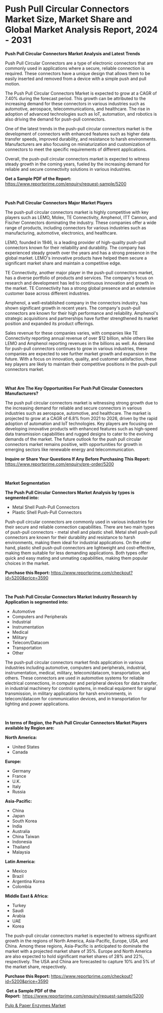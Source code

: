 <p><h1>Push Pull Circular Connectors Market Size, Market Share and Global Market Analysis Report, 2024 - 2031</h1></p><p><strong>Push Pull Circular Connectors Market Analysis and Latest Trends</strong></p>
<p><p>Push Pull Circular Connectors are a type of electronic connectors that are commonly used in applications where a secure, reliable connection is required. These connectors have a unique design that allows them to be easily inserted and removed from a device with a simple push and pull motion.</p><p>The Push Pull Circular Connectors Market is expected to grow at a CAGR of 7.40% during the forecast period. This growth can be attributed to the increasing demand for these connectors in various industries such as automotive, aerospace, telecommunications, and healthcare. The rise in adoption of advanced technologies such as IoT, automation, and robotics is also driving the demand for push-pull connectors.</p><p>One of the latest trends in the push-pull circular connectors market is the development of connectors with enhanced features such as higher data transfer speeds, improved durability, and resistance to harsh environments. Manufacturers are also focusing on miniaturization and customization of connectors to meet the specific requirements of different applications.</p><p>Overall, the push-pull circular connectors market is expected to witness steady growth in the coming years, fueled by the increasing demand for reliable and secure connectivity solutions in various industries.</p></p>
<p><strong>Get a Sample PDF of the Report:&nbsp;</strong> <a href="https://www.reportprime.com/enquiry/request-sample/5200">https://www.reportprime.com/enquiry/request-sample/5200</a></p>
<p>&nbsp;</p>
<p><strong>Push Pull Circular Connectors Major Market Players</strong></p>
<p><p>The push-pull circular connectors market is highly competitive with key players such as LEMO, Molex, TE Connectivity, Amphenol, ITT Cannon, and Fischer Connectors dominating the industry. These companies offer a wide range of products, including connectors for various industries such as manufacturing, automotive, electronics, and healthcare.</p><p>LEMO, founded in 1946, is a leading provider of high-quality push-pull connectors known for their reliability and durability. The company has experienced steady growth over the years and has a strong presence in the global market. LEMO's innovative products have helped them secure a significant market share and maintain a competitive edge.</p><p>TE Connectivity, another major player in the push-pull connectors market, has a diverse portfolio of products and services. The company's focus on research and development has led to continuous innovation and growth in the market. TE Connectivity has a strong global presence and an extensive customer base across different industries.</p><p>Amphenol, a well-established company in the connectors industry, has shown significant growth in recent years. The company's push-pull connectors are known for their high performance and reliability. Amphenol's strategic acquisitions and partnerships have further strengthened its market position and expanded its product offerings.</p><p>Sales revenue for these companies varies, with companies like TE Connectivity reporting annual revenue of over $12 billion, while others like LEMO and Amphenol reporting revenues in the billions as well. As demand for push-pull connectors continues to grow in various industries, these companies are expected to see further market growth and expansion in the future. With a focus on innovation, quality, and customer satisfaction, these key players are likely to maintain their competitive positions in the push-pull connectors market.</p></p>
<p>&nbsp;</p>
<p><strong>What Are The Key Opportunities For Push Pull Circular Connectors Manufacturers?</strong></p>
<p><p>The push pull circular connectors market is witnessing strong growth due to the increasing demand for reliable and secure connectors in various industries such as aerospace, automotive, and healthcare. The market is projected to grow at a CAGR of 6.8% from 2021 to 2026, driven by the rapid adoption of automation and IoT technologies. Key players are focusing on developing innovative products with enhanced features such as high-speed data transmission capabilities and rugged designs to cater to the evolving demands of the market. The future outlook for the push pull circular connectors market remains positive, with opportunities for growth in emerging sectors like renewable energy and telecommunication.</p></p>
<p><strong>Inquire or Share Your Questions If Any Before Purchasing This Report:</strong> <a href="https://www.reportprime.com/enquiry/pre-order/5200">https://www.reportprime.com/enquiry/pre-order/5200</a></p>
<p>&nbsp;</p>
<p><strong>Market Segmentation</strong></p>
<p><strong>The Push Pull Circular Connectors Market Analysis by types is segmented into:</strong></p>
<p><ul><li>Metal Shell Push-Pull Connectors</li><li>Plastic Shell Push-Pull Connectors</li></ul></p>
<p><p>Push-pull circular connectors are commonly used in various industries for their secure and reliable connection capabilities. There are two main types of push-pull connectors - metal shell and plastic shell. Metal shell push-pull connectors are known for their durability and resistance to harsh environments, making them ideal for industrial applications. On the other hand, plastic shell push-pull connectors are lightweight and cost-effective, making them suitable for less demanding applications. Both types offer quick and easy mating and unmating capabilities, making them popular choices in the market.</p></p>
<p><strong>Purchase this Report:&nbsp;</strong><a href="https://www.reportprime.com/checkout?id=5200&price=3590">https://www.reportprime.com/checkout?id=5200&price=3590</a></p>
<p>&nbsp;</p>
<p><strong>The Push Pull Circular Connectors Market Industry Research by Application is segmented into:</strong></p>
<p><ul><li>Automotive</li><li>Computers and Peripherals</li><li>Industrial</li><li>Instrumentation</li><li>Medical</li><li>Military</li><li>Telecom/Datacom</li><li>Transportation</li><li>Other</li></ul></p>
<p><p>The push-pull circular connectors market finds application in various industries including automotive, computers and peripherals, industrial, instrumentation, medical, military, telecom/datacom, transportation, and others. These connectors are used in automotive systems for reliable electrical connections, in computer and peripheral devices for data transfer, in industrial machinery for control systems, in medical equipment for signal transmission, in military applications for harsh environments, in telecom/datacom for communication devices, and in transportation for lighting and power applications.</p></p>
<p>&nbsp;</p>
<p><strong>In terms of Region, the Push Pull Circular Connectors Market Players available by Region are:</strong></p>
<p>
    <p> <strong> North America: </strong>
        <ul>
            <li>United States</li>
            <li>Canada</li>
        </ul>
        </p> 
    <p> <strong> Europe: </strong>
        <ul>
            <li>Germany</li>
            <li>France</li>
            <li>U.K.</li>
            <li>Italy</li>
            <li>Russia</li>
        </ul>
        </p> 
    <p> <strong> Asia-Pacific: </strong>
        <ul>
            <li>China</li>
            <li>Japan</li>
            <li>South Korea</li>
            <li>India</li>
            <li>Australia</li>
            <li>China Taiwan</li>
            <li>Indonesia</li>
            <li>Thailand</li>
            <li>Malaysia</li>
        </ul>
        </p> 
    <p> <strong> Latin America: </strong>
        <ul>
            <li>Mexico</li>
            <li>Brazil</li>
            <li>Argentina Korea</li>
            <li>Colombia</li>
        </ul>
        </p> 
    <p> <strong> Middle East & Africa: </strong>
        <ul>
            <li>Turkey</li>
            <li>Saudi</li>
            <li>Arabia</li>
            <li>UAE</li>
            <li>Korea</li>
        </ul>
    </p>
    </p>
<p><p>The push-pull circular connectors market is expected to witness significant growth in the regions of North America, Asia-Pacific, Europe, USA, and China. Among these regions, Asia-Pacific is anticipated to dominate the market with a projected market share of 35%. Europe and North America are also expected to hold significant market shares of 28% and 22%, respectively. The USA and China are forecasted to capture 10% and 5% of the market share, respectively.</p></p>
<p><strong>Purchase this Report: </strong><a href="https://www.reportprime.com/checkout?id=5200&price=3590">https://www.reportprime.com/checkout?id=5200&price=3590</a></p>
<p>&nbsp;<strong>Get a Sample PDF of the Report:&nbsp;&nbsp;</strong><a href="https://www.reportprime.com/enquiry/request-sample/5200">https://www.reportprime.com/enquiry/request-sample/5200</a></p>
<p><strong></strong></p>
<p><p><a href="https://shimmer-gardenia-37a.notion.site/Pulp-Paper-Enzymes-Market-Size-Global-Industry-Overview-Market-Segmentation-and-Forecast-2024-t-37d0af93a73e4ff78d13cf3f396226d9">Pulp & Paper Enzymes Market</a></p></p>